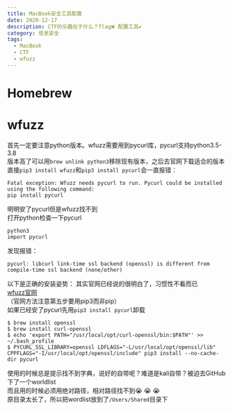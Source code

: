 ```yaml
---
title: MacBook安全工具配置
date: 2020-12-17
description: CTF的乐趣在于什么？flag❌ 配置工具✔️
category: 信息安全
tags:
  - MacBook
  - CTF
  - wfuzz
---
```

# Homebrew
# wfuzz
首先一定要注意python版本。wfuzz需要用到pycurl库，pycurl支持python3.5-3.8  
版本高了可以用`brew unlink python3`移除现有版本，之后去官网下载适合的版本  
直接`pip3 install wfuzz`和`pip3 install pycurl`会一直报错：
```
Fatal exception: Wfuzz needs pycurl to run. Pycurl could be installed using the following command:
pip install pycurl
```
明明安了pycurl但是wfuzz找不到  
打开python检查一下pycurl
```
python3
import pycurl
```
发现报错：
```
pycurl: libcurl link-time ssl backend (openssl) is different from compile-time ssl backend (none/other)
```
以下是正确的安装姿势：
其实官网已经说的很明白了，习惯性不看而已  
[wfuzz官网](https://wfuzz.readthedocs.io/en/latest/user/installation.html#pycurl-on-macos)  
（官网方法注意第五步要用pip3而非pip）  
如果已经安了pycurl先用`pip3 install pycurl`卸载
```
$ brew install openssl
$ brew install curl-openssl
$ echo 'export PATH="/usr/local/opt/curl-openssl/bin:$PATH"' >> ~/.bash_profile
$ PYCURL_SSL_LIBRARY=openssl LDFLAGS="-L/usr/local/opt/openssl/lib" CPPFLAGS="-I/usr/local/opt/openssl/include" pip3 install --no-cache-dir pycurl
```
使用的时候总是提示找不到字典，说好的自带呢？难道是kali自带？被迫去GitHub下了一个worldlist  
而且用的时候必须用绝对路径，相对路径找不到:sob:  :sob: :sob:   
原目录太长了，所以把wordlist放到了`/Users/Shared`目录下